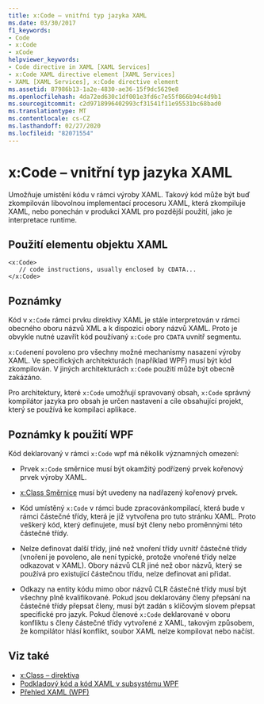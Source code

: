 ```yaml
---
title: x:Code – vnitřní typ jazyka XAML
ms.date: 03/30/2017
f1_keywords:
- Code
- x:Code
- xCode
helpviewer_keywords:
- Code directive in XAML [XAML Services]
- x:Code XAML directive element [XAML Services]
- XAML [XAML Services], x:Code directive element
ms.assetid: 87986b13-1a2e-4830-ae36-15f9dc5629e8
ms.openlocfilehash: 4da72ed630c1df001e3fd6c7e55f866b94c4d9b1
ms.sourcegitcommit: c2d9718996402993cf31541f11e95531bc68bad0
ms.translationtype: MT
ms.contentlocale: cs-CZ
ms.lasthandoff: 02/27/2020
ms.locfileid: "82071554"
---
```

# <a name="xcode-intrinsic-xaml-type"></a>x:Code – vnitřní typ jazyka XAML
Umožňuje umístění kódu v rámci výroby XAML. Takový kód může být buď zkompilován libovolnou implementací procesoru XAML, která zkompiluje XAML, nebo ponechán v produkci XAML pro pozdější použití, jako je interpretace runtime.

## <a name="xaml-object-element-usage"></a>Použití elementu objektu XAML

```xaml
<x:Code>
   // code instructions, usually enclosed by CDATA...
</x:Code>
```

## <a name="remarks"></a>Poznámky

Kód v `x:Code` rámci prvku direktivy XAML je stále interpretován v rámci obecného oboru názvů XML a k dispozici obory názvů XAML. Proto je obvykle nutné uzavřít kód používaný `x:Code` pro `CDATA` uvnitř segmentu.

`x:Code`není povoleno pro všechny možné mechanismy nasazení výroby XAML. Ve specifických architekturách (například WPF) musí být kód zkompilován. V jiných architekturách `x:Code` použití může být obecně zakázáno.

Pro architektury, které `x:Code` umožňují spravovaný obsah, `x:Code` správný kompilátor jazyka pro obsah je určen nastavení a cíle obsahující projekt, který se používá ke kompilaci aplikace.

## <a name="wpf-usage-notes"></a>Poznámky k použití WPF

Kód deklarovaný v rámci `x:Code` wpf má několik významných omezení:

- Prvek `x:Code` směrnice musí být okamžitý podřízený prvek kořenový prvek výroby XAML.

- [x:Class Směrnice](xclass-directive.md) musí být uvedeny na nadřazený kořenový prvek.

- Kód umístěný `x:Code` v rámci bude zpracovánkompilací, která bude v rámci částečné třídy, která je již vytvořena pro tuto stránku XAML. Proto veškerý kód, který definujete, musí být členy nebo proměnnými této částečné třídy.

- Nelze definovat další třídy, jiné než vnoření třídy uvnitř částečné třídy (vnoření je povoleno, ale není typické, protože vnořené třídy nelze odkazovat v XAML). Obory názvů CLR jiné než obor názvů, který se používá pro existující částečnou třídu, nelze definovat ani přidat.

- Odkazy na entity kódu mimo obor názvů CLR částečné třídy musí být všechny plně kvalifikované. Pokud jsou deklarovány členy přepsání na částečné třídy přepsat členy, musí být zadán s klíčovým slovem přepsat specifické pro jazyk. Pokud členové `x:Code` deklarované v oboru konfliktu s členy částečné třídy vytvořené z XAML, takovým způsobem, že kompilátor hlásí konflikt, soubor XAML nelze kompilovat nebo načíst.

## <a name="see-also"></a>Viz také

- [x:Class – direktiva](xclass-directive.md)
- [Podkladový kód a kód XAML v subsystému WPF](../../framework/wpf/advanced/code-behind-and-xaml-in-wpf.md)
- [Přehled XAML (WPF)](../fundamentals/xaml.md)
